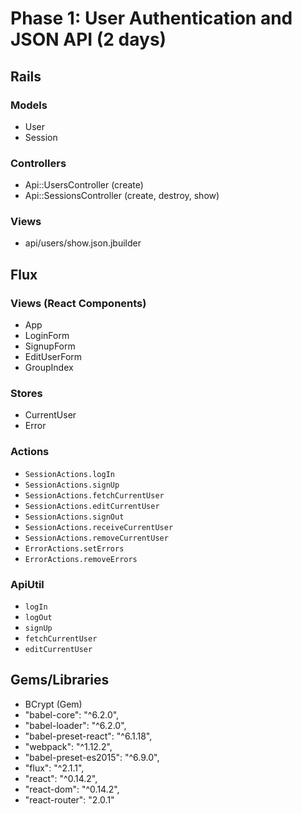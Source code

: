 # Phase 1: User Authentication and JSON API (2 days)

## Rails
### Models
* User
* Session

### Controllers
* Api::UsersController (create)
* Api::SessionsController (create, destroy, show)

### Views
* api/users/show.json.jbuilder

## Flux
### Views (React Components)
* App
* LoginForm
* SignupForm
* EditUserForm
* GroupIndex

### Stores
* CurrentUser
* Error

### Actions
* `SessionActions.logIn`
* `SessionActions.signUp`
* `SessionActions.fetchCurrentUser`
* `SessionActions.editCurrentUser`
* `SessionActions.signOut`
* `SessionActions.receiveCurrentUser`
* `SessionActions.removeCurrentUser`
* `ErrorActions.setErrors`
* `ErrorActions.removeErrors`

### ApiUtil
* `logIn`
* `logOut`
* `signUp`  
* `fetchCurrentUser`
* `editCurrentUser`

## Gems/Libraries
* BCrypt (Gem)
* "babel-core": "^6.2.0",
* "babel-loader": "^6.2.0",
* "babel-preset-react": "^6.1.18",
* "webpack": "^1.12.2",
* "babel-preset-es2015": "^6.9.0",
* "flux": "^2.1.1",
* "react": "^0.14.2",
* "react-dom": "^0.14.2",
* "react-router": "2.0.1"
